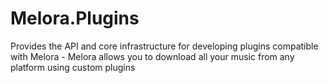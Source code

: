 # Melora.Plugins
Provides the API and core infrastructure for developing plugins compatible with Melora - Melora allows you to download all your music from any platform using custom plugins